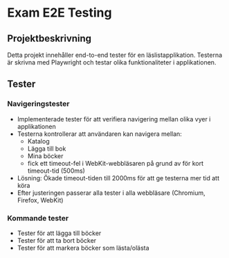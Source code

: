 # Exam E2E Testing

## Projektbeskrivning
Detta projekt innehåller end-to-end tester för en läslistapplikation. Testerna är skrivna med Playwright och testar olika funktionaliteter i applikationen.

## Tester
### Navigeringstester
- Implementerade tester för att verifiera navigering mellan olika vyer i applikationen
- Testerna kontrollerar att användaren kan navigera mellan:
  - Katalog
  - Lägga till bok
  - Mina böcker
  - fick ett timeout-fel i WebKit-webbläsaren på grund av för kort timeout-tid (500ms)
- Lösning: Ökade timeout-tiden till 2000ms för att ge testerna mer tid att köra
- Efter justeringen passerar alla tester i alla webbläsare (Chromium, Firefox, WebKit)

### Kommande tester
- Tester för att lägga till böcker
- Tester för att ta bort böcker
- Tester för att markera böcker som lästa/olästa
